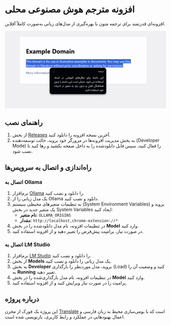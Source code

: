 # افزونه مترجم هوش مصنوعی محلی

افزونه‌ای قدرتمند برای ترجمه متون با بهره‌گیری از مدل‌های زبانی به‌صورت کاملاً آفلاین.

![تصویر افزونه](poster.png)

## راهنمای نصب

1. از بخش [Releases](https://github.com/username/repository/releases) آخرین نسخه افزونه را دانلود کنید.
2. به بخش مدیریت افزونه‌ها در مرورگر خود بروید، حالت توسعه‌دهنده (Developer Mode) را فعال کنید، سپس فایل دانلودشده را به داخل صفحه بکشید و رها کنید تا نصب شود.

## راه‌اندازی و اتصال به سرویس‌ها

### اتصال به Ollama

1. نرم‌افزار [Ollama](https://ollama.ai) را دانلود و نصب کنید.
2. یک مدل زبانی را از Ollama دانلود و نصب کنید.
3. به تنظیمات متغیرهای محیطی سیستم (System Environment Variables) بروید و یک متغیر جدید در بخش System Variables ایجاد کنید:
   - **نام متغیر**: `OLLAMA_ORIGINS`
   - **مقدار**: `http://localhost,chrome-extension://*`
4. در تنظیمات افزونه، نام مدل دانلودشده را در بخش **Model** وارد کنید.
5. در صورت نیاز، پرامپت پیش‌فرض را تغییر دهید و از افزونه استفاده کنید.

### اتصال به LM Studio

1. نرم‌افزار [LM Studio](https://lmstudio.ai) را دانلود و نصب کنید.
2. از بخش **Models** یک مدل زبانی را دانلود و نصب کنید.
3. به بخش **Developer** بروید، مدل موردنظر را بارگذاری (Load) کنید و وضعیت آن را به **Running** تغییر دهید.
4. در تنظیمات افزونه، نام مدل بارگذاری‌شده را در بخش **Model** وارد کنید.
5. پرامپت را در صورت نیاز ویرایش کنید و از افزونه استفاده کنید.

## درباره پروژه

این پروژه یک فورک از مخزن [Translate](https://github.com/djosix/Translate) است که با بومی‌سازی محیط به زبان فارسی و اعمال بهبودهایی در عملکرد و رابط کاربری، بازنویسی شده است.